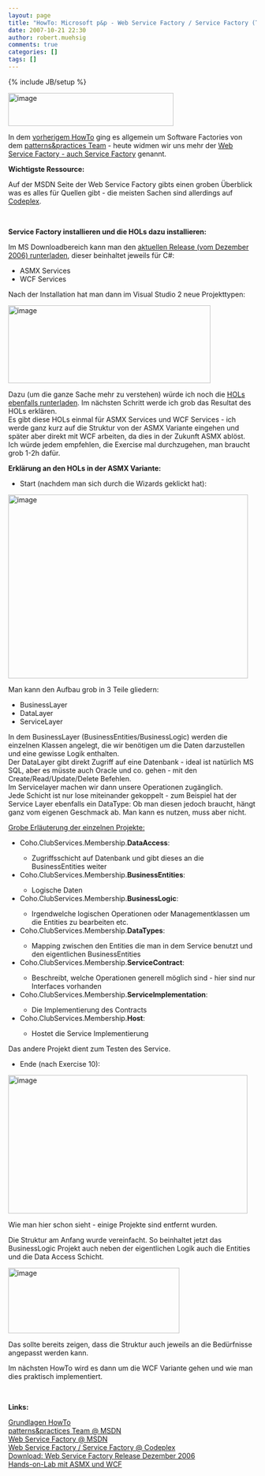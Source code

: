 ```yaml
---
layout: page
title: "HowTo: Microsoft p&p - Web Service Factory / Service Factory (Teil 1: Grundlagen & ASMX Variante)"
date: 2007-10-21 22:30
author: robert.muehsig
comments: true
categories: []
tags: []
---
```

{% include JB/setup %}
<p><a href="{{BASE_PATH}}/assets/wp-images/image80.png" atomicselection="true"><img style="border-right: 0px; border-top: 0px; border-left: 0px; border-bottom: 0px" height="67" alt="image" src="{{BASE_PATH}}/assets/wp-images/image-thumb59.png" width="335" border="0"></a> </p> <p>In dem <a href="http://code-inside.de/blog/artikel/howto-microsoft-patterns-practices-software-factories-verstehen/">vorherigem HowTo</a> ging es allgemein um Software Factories von dem <a href="http://msdn2.microsoft.com/en-us/practices/default.aspx">patterns&amp;practices Team</a> - heute widmen wir uns mehr der <a href="http://msdn2.microsoft.com/en-us/library/aa480534.aspx">Web Service Factory - auch Service Factory</a> genannt.</p> <p><strong>Wichtigste Ressource:</strong></p> <p>Auf der MSDN Seite der Web Service Factory gibts einen groben Überblick was es alles für Quellen gibt - die meisten Sachen sind allerdings auf <a href="http://www.codeplex.com/servicefactory">Codeplex</a>.</p> <p>&nbsp;</p> <p><strong>Service Factory installieren und die HOLs dazu installieren:</strong></p> <p>Im MS Downloadbereich kann man den <a href="http://www.microsoft.com/downloads/details.aspx?familyid=db996113-6e92-4894-9b7e-0debb614d72f%20&amp;displaylang=en">aktuellen Release (vom Dezember 2006) runterladen</a>, dieser beinhaltet jeweils für C#:</p> <ul> <li>ASMX Services</li> <li>WCF Services </li></ul> <p>Nach der Installation hat man dann im Visual Studio 2 neue Projekttypen:</p> <p><a href="{{BASE_PATH}}/assets/wp-images/image81.png" atomicselection="true"><img style="border-right: 0px; border-top: 0px; border-left: 0px; border-bottom: 0px" height="158" alt="image" src="{{BASE_PATH}}/assets/wp-images/image-thumb60.png" width="410" border="0"></a> </p> <p>Dazu (um die ganze Sache mehr zu verstehen) würde ich noch die <a href="http://www.codeplex.com/servicefactory/Wiki/View.aspx?title=HandsOnLab&amp;referringTitle=Home">HOLs ebenfalls runterladen</a>. Im nächsten Schritt werde ich grob das Resultat des HOLs erklären.<br>Es gibt diese HOLs einmal für ASMX Services und WCF Services - ich werde ganz kurz auf die Struktur von der ASMX Variante eingehen und später aber direkt mit WCF arbeiten, da dies in der Zukunft ASMX ablöst. Ich würde jedem empfehlen, die Exercise mal durchzugehen, man braucht grob 1-2h dafür.</p> <p><strong>Erklärung an den HOLs in der ASMX Variante:</strong></p> <ul> <li>Start (nachdem man sich durch die Wizards geklickt hat):</li></ul> <p><u><a href="{{BASE_PATH}}/assets/wp-images/image82.png" atomicselection="true"><img style="border-right: 0px; border-top: 0px; border-left: 0px; border-bottom: 0px" height="373" alt="image" src="{{BASE_PATH}}/assets/wp-images/image-thumb61.png" width="486" border="0"></a> </u></p> <p>Man kann den Aufbau grob in 3 Teile gliedern: </p> <ul> <li>BusinessLayer </li> <li>DataLayer</li> <li>ServiceLayer</li></ul> <p>In dem BusinessLayer (BusinessEntities/BusinessLogic) werden die einzelnen Klassen angelegt, die wir benötigen um die Daten darzustellen und eine gewisse Logik enthalten.<br>Der DataLayer gibt direkt Zugriff auf eine Datenbank - ideal ist natürlich MS SQL, aber es müsste auch Oracle und co. gehen - mit den Create/Read/Update/Delete Befehlen.<br>Im Servicelayer machen wir dann unsere Operationen zugänglich.<br>Jede Schicht ist nur lose miteinander gekoppelt - zum Beispiel hat der Service Layer ebenfalls ein DataType: Ob man diesen jedoch braucht, hängt ganz vom eigenen Geschmack ab. Man kann es nutzen, muss aber nicht.</p> <p><u>Grobe Erläuterung der einzelnen Projekte:</u></p> <ul> <li>Coho.ClubServices.Membership.<strong>DataAccess</strong>: </li> <ul> <li>Zugriffsschicht auf Datenbank und gibt dieses an die BusinessEntities weiter</li></ul> <li>Coho.ClubServices.Membership.<strong>BusinessEntities</strong>: </li> <ul> <li>Logische Daten</li></ul> <li>Coho.ClubServices.Membership.<strong>BusinessLogic</strong>:</li> <ul> <li>Irgendwelche logischen Operationen oder Managementklassen um die Entities zu bearbeiten etc.</li></ul> <li>Coho.ClubServices.Membership.<strong>DataTypes</strong>:</li> <ul> <li>Mapping zwischen den Entities die man in dem Service benutzt und den eigentlichen BusinessEntities</li></ul> <li>Coho.ClubServices.Membership.<strong>ServiceContract</strong>:</li> <ul> <li>Beschreibt, welche Operationen generell möglich sind -&nbsp;hier sind nur Interfaces vorhanden</li></ul> <li>Coho.ClubServices.Membership.<strong>ServiceImplementation</strong>:</li> <ul> <li>Die Implementierung des Contracts</li></ul> <li>Coho.ClubServices.Membership.<strong>Host</strong>:</li> <ul> <li>Hostet die Service Implementierung</li></ul></ul> <p>Das andere Projekt dient zum Testen des Service.</p> <ul> <li>Ende (nach Exercise 10):</li></ul> <p><a href="{{BASE_PATH}}/assets/wp-images/image83.png" atomicselection="true"><img style="border-right: 0px; border-top: 0px; border-left: 0px; border-bottom: 0px" height="281" alt="image" src="{{BASE_PATH}}/assets/wp-images/image-thumb62.png" width="485" border="0"></a> </p> <p>Wie man hier schon sieht - einige Projekte sind entfernt wurden. </p> <p>Die Struktur am Anfang wurde vereinfacht. So beinhaltet jetzt das BusinessLogic Projekt auch neben der eigentlichen Logik auch die Entities und die Data Access Schicht.</p> <p><a href="{{BASE_PATH}}/assets/wp-images/image84.png" atomicselection="true"><img style="border-right: 0px; border-top: 0px; border-left: 0px; border-bottom: 0px" height="133" alt="image" src="{{BASE_PATH}}/assets/wp-images/image-thumb63.png" width="347" border="0"></a> </p> <p>Das sollte bereits zeigen, dass die Struktur auch jeweils an die Bedürfnisse angepasst werden kann.</p> <p>Im nächsten HowTo wird es dann um die WCF Variante gehen und wie man dies praktisch implementiert.</p> <p>&nbsp;</p> <p><strong>Links:</strong></p> <p><a href="http://code-inside.de/blog/artikel/howto-microsoft-patterns-practices-software-factories-verstehen/">Grundlagen HowTo</a><br><a href="http://msdn2.microsoft.com/en-us/practices/default.aspx">patterns&amp;practices Team @ MSDN</a><br><a href="http://msdn2.microsoft.com/en-us/library/aa480534.aspx">Web Service Factory @ MSDN</a><br><a href="http://www.codeplex.com/servicefactory">Web Service Factory / Service Factory @ Codeplex</a><br><a href="http://www.microsoft.com/downloads/details.aspx?familyid=db996113-6e92-4894-9b7e-0debb614d72f%20&amp;displaylang=en">Download: Web Service Factory Release Dezember 2006</a><br><a href="http://www.codeplex.com/servicefactory/Wiki/View.aspx?title=HandsOnLab&amp;referringTitle=Home">Hands-on-Lab mit ASMX und WCF</a></p>
